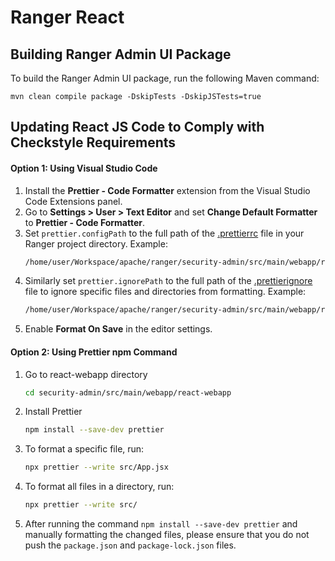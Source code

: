 <!---
Licensed to the Apache Software Foundation (ASF) under one
or more contributor license agreements.  See the NOTICE file
distributed with this work for additional information
regarding copyright ownership.  The ASF licenses this file
to you under the Apache License, Version 2.0 (the
"License"); you may not use this file except in compliance
with the License.  You may obtain a copy of the License at

  http://www.apache.org/licenses/LICENSE-2.0

Unless required by applicable law or agreed to in writing,
software distributed under the License is distributed on an
"AS IS" BASIS, WITHOUT WARRANTIES OR CONDITIONS OF ANY
KIND, either express or implied.  See the License for the
specific language governing permissions and limitations
under the License.
-->

# Ranger React

## Building Ranger Admin UI Package

To build the Ranger Admin UI package, run the following Maven command:
```
mvn clean compile package -DskipTests -DskipJSTests=true
```

## Updating React JS Code to Comply with Checkstyle Requirements

#### Option 1: Using Visual Studio Code

1. Install the **Prettier - Code Formatter** extension from the Visual Studio Code Extensions panel.
2. Go to **Settings > User > Text Editor** and set **Change Default Formatter** to **Prettier - Code Formatter**.
3. Set `prettier.configPath` to the full path of the  [.prettierrc](https://github.com/apache/ranger/blob/master/security-admin/src/main/webapp/react-webapp/.prettierrc ".prettierrc") file in your Ranger project directory. Example:
   ```bash
   /home/user/Workspace/apache/ranger/security-admin/src/main/webapp/react-webapp/.prettierrc
   ```
4. Similarly set `prettier.ignorePath` to the full path of the [.prettierignore](https://github.com/apache/ranger/blob/master/security-admin/src/main/webapp/react-webapp/.prettierignore ".prettierignore") file to ignore specific files and directories from formatting.
Example:
   ```bash
   /home/user/Workspace/apache/ranger/security-admin/src/main/webapp/react-webapp/.prettierignore
   ```
5. Enable **Format On Save** in the editor settings.

#### Option 2: Using Prettier npm Command

1. Go to react-webapp directory
   ```bash
   cd security-admin/src/main/webapp/react-webapp
   ```
2. Install Prettier
   ```bash
   npm install --save-dev prettier
   ```
3. To format a specific file, run:
   ```bash
   npx prettier --write src/App.jsx
   ```
4. To format all files in a directory, run:
   ```bash
   npx prettier --write src/
   ```
5. After running the command `npm install --save-dev prettier` and manually formatting the changed files, please ensure that you do not push the `package.json` and `package-lock.json` files.